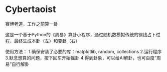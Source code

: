 # Cybertaoist
赛博老道，工作之前算一卦

这是一个基于Python的《周易》算卦小程序，通过随机数模拟传统的铜钱占卜过程，最终生成本卦（左）和变卦（右）

使用方法：
1.确保安装了必要的库：matplotlib, random, collections
2.运行程序
3.默念想算的问题，按下回车开始摇卦
4.得到卦象，可以给AI解卦，也可百度“周易”自行解卦


